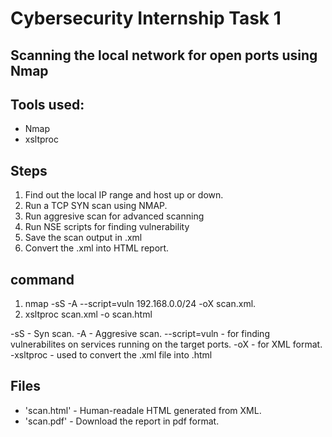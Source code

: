 # Cybersecurity Internship Task 1 
## Scanning the local network for open ports using Nmap
## Tools used:
- Nmap
- xsltproc
  
## Steps
1. Find out the local IP range and host up or down.
2. Run a TCP SYN scan using NMAP.
3. Run aggresive scan for advanced scanning
4. Run NSE scripts for finding vulnerability
5. Save the scan output in .xml
6. Convert the .xml into HTML report.
   
## command
1. nmap -sS -A --script=vuln 192.168.0.0/24 -oX scan.xml.
2. xsltproc scan.xml -o scan.html

-sS - Syn scan.
-A  - Aggresive scan.
--script=vuln - for finding vulnerabilites on services running on the target ports.
-oX - for XML format.
-xsltproc - used to convert the .xml file into .html

## Files 
- 'scan.html' - Human-readale HTML generated from XML.
- 'scan.pdf' - Download the report in pdf format.



  

